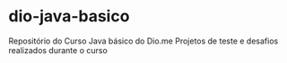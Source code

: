 # dio-java-basico
Repositório do Curso Java básico do Dio.me
Projetos de teste e desafios realizados durante o curso

